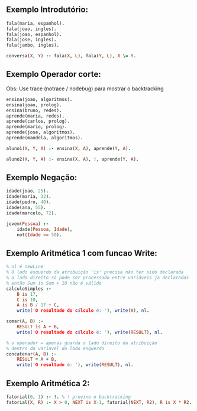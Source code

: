 ## Exemplo Introdutório:
```prolog
fala(maria, espanhol).
fala(joao, ingles).
fala(joao, espanhol).
fala(jose, ingles).
fala(jambo, ingles).

conversa(X, Y) :- fala(X, L), fala(Y, L), X \= Y.
```

## Exemplo Operador corte:
Obs: Use trace (notrace / nodebug) para mostrar o backtracking
```prolog
ensina(joao, algoritmos).
ensina(joao, prolog).
ensina(bruno, redes).
aprende(maria, redes).
aprende(carlos, prolog).
aprende(mario, prolog).
aprende(jose, algoritmos).
aprende(mandela, algoritmos).

aluno1(X, Y, A) :- ensina(X, A), aprende(Y, A).

aluno2(X, Y, A) :- ensina(X, A), !, aprende(Y, A).
```

## Exemplo Negação:
```prolog
idade(joao, 25).
idade(maria, 32).
idade(pedro, 40).
idade(ana, 55).
idade(marcelo, 72).

jovem(Pessoa) :-
    idade(Pessoa, Idade),
    not(Idade >= 50).
```

## Exemplo Aritmética 1 com funcao Write:
```prolog
% nl é newLine
% O lado esquerdo da atribuição 'is' precisa não ter sido declarada
% o lado direito só pode ser processado entre variáveis ja declaradas
% então Sum is Sum + 10 não é válido
calculoSimples :- 
    B is 17,
    C is 10,
    A is B / 17 + C,
    write('O resultado do cálculo é: '), write(A), nl.

somar(A, B) :- 
    RESULT is A + B,
    write('O resultado do cálculo é: '), write(RESULT), nl.

% o operador = apenas guarda o lado direito da atribuição
% dentro da variavel do lado esquerdo
concatenar(A, B) :-
    RESULT = A + B,
    write('O resultado é: '), write(RESULT), nl.
``` 

## Exemplo Aritmética 2:
```prolog
fatorial(0, 1) :- !. % ! previne o backtracking
fatorial(X, R) :- X > 0, NEXT is X-1, fatorial(NEXT, R2), R is X * R2.
```